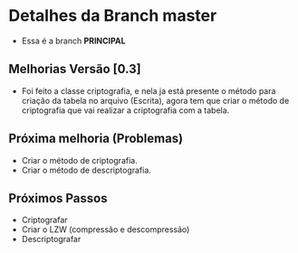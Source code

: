# Detalhes da Branch master

- Essa é a branch **PRINCIPAL**

## Melhorias Versão [0.3]
 
 - Foi feito a classe criptografia, e nela ja está presente o método para criação da tabela no arquivo (Escrita), agora tem que criar o método de criptografia que vai realizar a criptografia com a tabela.    


## Próxima melhoria (Problemas) 

  - Criar o método de criptografia.  
  - Criar o método de descriptografia.  
## Próximos Passos

- Criptografar
- Criar o LZW (compressão e descompressão)
- Descriptografar

